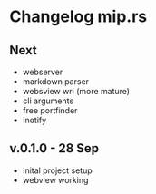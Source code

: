 # Changelog mip.rs

## Next

- webserver
- markdown parser
- websview wri (more mature)
- cli arguments
- free portfinder
- inotify

## v.0.1.0 - 28 Sep

- inital project setup
- webview working


